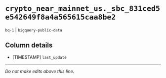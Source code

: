 # `crypto_near_mainnet_us._sbc_831ced5e542649f8a4a565615caa8be2`
`bq-1` | `bigquery-public-data`

## Column details
* [TIMESTAMP] `last_update`

-------------------------------------------------------------------------------
*Do not make edits above this line.*
